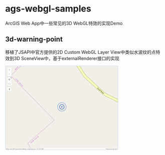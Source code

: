# ags-webgl-samples

ArcGIS Web App中一些常见的3D WebGL特效的实现Demo

## 3d-warning-point

移植了JSAPI中官方提供的2D Custom WebGL Layer View中类似水波纹的点特效到3D SceneView中，基于externalRenderer接口的实现

<img alt="img" src="https://github.com/Aiooioo/ags-webgl-samples/blob/master/images/warning.png" width="360" />
